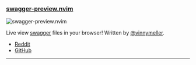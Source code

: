 <h3 id="new-swagger-preview.nvim">
    <a href="#new-swagger-preview.nvim">
        <span class="icon-text">
            <span class="icon">
                <i class="fa-solid fa-book"></i>
            </span>
            <span>swagger-preview.nvim</span>
        </span>
    </a>
</h3>

![swagger-preview.nvim](https://camo.githubusercontent.com/ca3d14d45f68491d8c9d18cc75116a451ec621d9dc67e919da2454e69acc6284/68747470733a2f2f692e696d6775722e636f6d2f4c53504d4c4e732e676966)

Live view [swagger](https://swagger.io/) files in your browser! Written by
[@vinnymeller](https://github.com/vinnymeller).

- [Reddit](https://www.reddit.com/r/neovim/comments/zhdvtw/swaggerpreviewnvim_live_view_swagger_files_in/)
- [GitHub](https://github.com/vinnymeller/swagger-preview.nvim)

---
